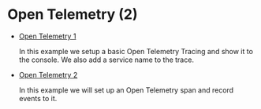 # Open Telemetry (2)

* [Open Telemetry 1](/projects/open-telemetry/open-telemetry-1)
  
  In this example we setup a basic Open Telemetry Tracing and show it to the console. We also add a service name to the trace. 


* [Open Telemetry 2](/projects/open-telemetry/open-telemetry-2)
  
  In this example we will set up an Open Telemetry span and record events to it. 